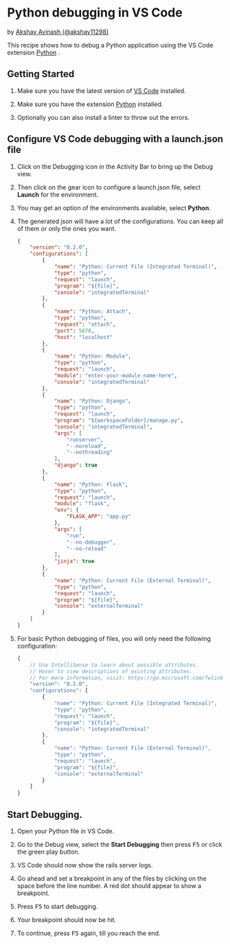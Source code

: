 # Python debugging in VS Code

by [Akshay Avinash (@akshay11298)](https://github.com/akshay11298)

This recipe shows how to debug a Python application using the VS Code extension [Python](https://marketplace.visualstudio.com/items?itemName=ms-python.python) .

## Getting Started

1. Make sure you have the latest version of [VS Code](https://code.visualstudio.com/) installed.

2. Make sure you have the extension [Python](https://marketplace.visualstudio.com/items?itemName=ms-python.python) installed.

3. Optionally you can also install a linter to throw out the errors.


## Configure VS Code debugging with a launch.json file

1. Click on the Debugging icon in the Activity Bar to bring up the Debug view.

2. Then click on the gear icon to configure a launch.json file, select **Launch** for the environment.

3. You may get an option of the environments available, select **Python**.

4. The generated json will have a lot of the configurations. You can keep all of them or only the ones you want.

    ```json
    {
        "version": "0.2.0",
        "configurations": [
            {
                "name": "Python: Current File (Integrated Terminal)",
                "type": "python",
                "request": "launch",
                "program": "${file}",
                "console": "integratedTerminal"
            },
            {
                "name": "Python: Attach",
                "type": "python",
                "request": "attach",
                "port": 5678,
                "host": "localhost"
            },
            {
                "name": "Python: Module",
                "type": "python",
                "request": "launch",
                "module": "enter-your-module-name-here",
                "console": "integratedTerminal"
            },
            {
                "name": "Python: Django",
                "type": "python",
                "request": "launch",
                "program": "${workspaceFolder}/manage.py",
                "console": "integratedTerminal",
                "args": [
                    "runserver",
                    "--noreload",
                    "--nothreading"
                ],
                "django": true
            },
            {
                "name": "Python: Flask",
                "type": "python",
                "request": "launch",
                "module": "flask",
                "env": {
                    "FLASK_APP": "app.py"
                },
                "args": [
                    "run",
                    "--no-debugger",
                    "--no-reload"
                ],
                "jinja": true
            },
            {
                "name": "Python: Current File (External Terminal)",
                "type": "python",
                "request": "launch",
                "program": "${file}",
                "console": "externalTerminal"
            }
        ]
    }
    ```

5. For basic Python debugging of files, you will only need the following configuration:
    ```js
    {
        // Use IntelliSense to learn about possible attributes.
        // Hover to view descriptions of existing attributes.
        // For more information, visit: https://go.microsoft.com/fwlink/?linkid=830387
        "version": "0.2.0",
        "configurations": [
            {
                "name": "Python: Current File (Integrated Terminal)",
                "type": "python",
                "request": "launch",
                "program": "${file}",
                "console": "integratedTerminal"
            },
            {
                "name": "Python: Current File (External Terminal)",
                "type": "python",
                "request": "launch",
                "program": "${file}",
                "console": "externalTerminal"
            }
        ]
    }
    ```

## Start Debugging.

1. Open your Python file in VS Code.

2. Go to the Debug view, select the **Start Debugging** then press <kbd>F5</kbd> or click the green play button.

3. VS Code should now show the rails server logs.

4. Go ahead and set a breakpoint in any of the files by clicking on the space before the line number. A red dot should appear to show a breakpoint.

5. Press <kbd>F5</kbd> to start debugging.

6. Your breakpoint should now be hit.

7. To continue, press <kbd>F5</kbd> again, till you reach the end.
